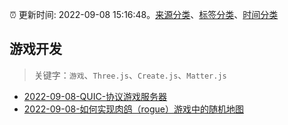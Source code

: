 :alarm_clock: 更新时间: 2022-09-08 15:16:48。[来源分类](../README.md)、[标签分类](../TAGS.md)、[时间分类](../TIMELINE.md)

## 游戏开发


> 关键字：`游戏`、`Three.js`、`Create.js`、`Matter.js`



- [2022-09-08-QUIC-协议游戏服务器](https://www.v2ex.com/t/878739) 
- [2022-09-08-如何实现肉鸽（rogue）游戏中的随机地图](https://www.v2ex.com/t/878733) 